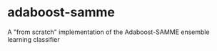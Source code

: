 # adaboost-samme
A "from scratch" implementation of the Adaboost-SAMME ensemble learning classifier 

